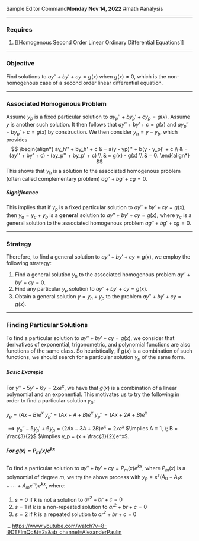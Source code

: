 Sample Editor Command**Monday Nov 14, 2022** #math #analysis 

---

### Requires

1. [[Homogenous Second Order Linear Ordinary Differential Equations]]

---

### Objective

Find solutions to $ay'' + by' + cy = g(x)$ when $g(x) \neq 0$, which is the non-homogenous case of a second order linear differential equation. 

---

### Associated Homogenous Problem

Assume $y_p$ is a fixed particular solution to $ay_p'' + by_p' + cy_p = g(x)$. Assume $y$ is another such solution. It then follows that $ay'' + by' + c = g(x)$ and $ay_p'' + by_p' + c = g(x)$ by construction. We then consider $y_h = y - y_b$, which provides
$$
\begin{align*}
ay_h'' + by_h' + c & = a(y - yp)'' + b(y - y_p)' + c \\
& = (ay'' + by' + c) - (ay_p'' + by_p' + c) \\
& = g(x) - g(x) \\
& = 0.
\end{align*}
$$
This shows that $y_h$ is a solution to the associated homogenous problem (often called complementary problem) $ag'' + bg' + cg = 0$.

##### Significance

This implies that if $y_p$ is a fixed particular solution to $ay'' + by' +cy = g(x)$, then $y_a = y_c + y_b$ is a **general** solution to $ay'' + by' +cy = g(x)$, where $y_c$ is a general solution to the associated homogenous problem $ag'' + bg' + cg = 0$.

---

### Strategy

Therefore, to find a general solution to $ay'' + by' +cy = g(x)$, we employ the following strategy:

1. Find a general solution $y_h$ to the associated homogenous problem $ay'' + by' +cy = 0$.
2. Find any particular $y_p$ solution to $ay'' + by' +cy = g(x)$.
3. Obtain a general solution $y = y_h + y_p$ to the problem $ay'' + by' +cy = g(x)$.

---

### Finding Particular Solutions

To find a particular solution to $ay'' + by' +cy = g(x)$, we consider that derivatives of exponential, trigonometric, and polynomial functions are also functions of the same class. So heuristically, if $g(x)$ is a combination of such functions, we should search for a particular solution $y_p$ of the same form.

##### Basic Example

For $y'' - 5y' + 6y = 2xe^x$, we have that $g(x)$ is a combination of a linear polynomial and an exponential. This motivates us to try the following in order to find a particular solution $y_p$:

$y_p = (Ax + B)e^x$
$y_p' = (Ax + A + B)e^x$
$y_p'' = (Ax + 2A + B)e^x$

$\implies y_p'' - 5y_p' + 6y_p = (2Ax - 3A + 2B)e^x = 2xe^x$
$\implies A = 1, \; B = \frac{3}{2}$
$\implies y_p = (x + \frac{3}{2})e^x$.

##### For $g(x) = P_m(x)e^{kx}$

To find a particular solution to $ay'' + by' + cy = P_m(x)e^{kx}$, where $P_m(x)$ is a polynomial of degree $m$, we try the above process with $y_p = x^s(A_0 + A_1x + \cdots + A_mx^m)e^{kx}$, where:

1. $s = 0$ if $k$ is not a solution to $ar^2 + br + c = 0$
2. $s = 1$ if $k$ is a non-repeated solution to $ar^2 + br + c = 0$
3. $s = 2$ if $k$ is a repeated solution to $ar^2 + br + c = 0$ 

... https://www.youtube.com/watch?v=8-i9DTFlmQc&t=2s&ab_channel=AlexanderPaulin
